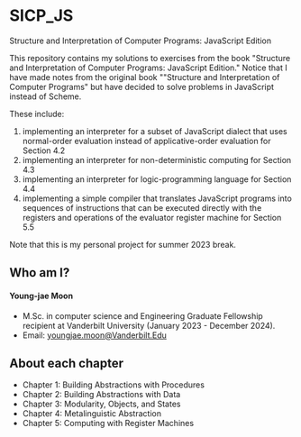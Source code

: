 # SICP_JS
Structure and Interpretation of Computer Programs: JavaScript Edition

This repository contains my solutions to exercises from the book "Structure and Interpretation of Computer Programs: JavaScript Edition." Notice that I have made notes from the original book ""Structure and Interpretation of Computer Programs" but have decided to solve problems in JavaScript instead of Scheme.

These include:
1. implementing an interpreter for a subset of JavaScript dialect that uses normal-order evaluation instead of applicative-order evaluation for Section 4.2
2. implementing an interpreter for non-deterministic computing for Section 4.3
3. implementing an interpreter for logic-programming language for Section 4.4
4. implementing a simple compiler that translates JavaScript programs into sequences of instructions that can be executed directly with the registers and operations of the evaluator register machine for Section 5.5

Note that this is my personal project for summer 2023 break.

## Who am I?
#### Young-jae Moon
* M.Sc. in computer science and Engineering Graduate Fellowship recipient at Vanderbilt University (January 2023 - December 2024).
* Email: youngjae.moon@Vanderbilt.Edu

## About each chapter

* Chapter 1: Building Abstractions with Procedures
* Chapter 2: Building Abstractions with Data
* Chapter 3: Modularity, Objects, and States
* Chapter 4: Metalinguistic Abstraction
* Chapter 5: Computing with Register Machines
